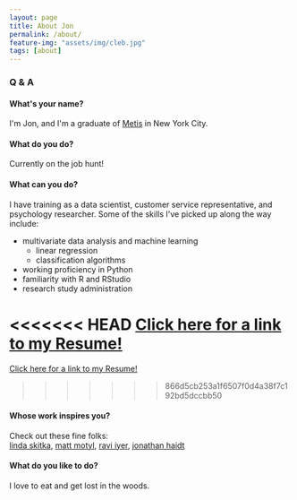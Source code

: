 ```yaml
---
layout: page
title: About Jon
permalink: /about/
feature-img: "assets/img/cleb.jpg"
tags: [about]
---
```

### Q & A
#### What's your name?
I'm Jon, and I'm a graduate of [Metis](https://www.thisismetis.com)
in New York City.

#### What do you do?
Currently on the job hunt!

#### What can you do?
I have training as a data scientist, customer service representative, and psychology
researcher. Some of the skills I've picked up along the way include:

- multivariate data analysis and machine learning
  - linear regression
  - classification algorithms
- working proficiency in Python
- familiarity with R and RStudio
- research study administration

<<<<<<< HEAD
[Click here for a link to my Resume!](http://jonkislin.github.io/assets/resume.pdf)
=======
[Click here for a link to my Resume!](assets/resume.pdf)
>>>>>>> 866d5cb253a1f6507f0d4a38f7c192bd5dccbb50

#### Whose work inspires you?
Check out these fine folks:  
[linda skitka](http://lskitka.people.uic.edu/index.html), [matt motyl](http://motyl.people.uic.edu), [ravi iyer](http://www.polipsych.com/about/),
[jonathan haidt](http://people.stern.nyu.edu/jhaidt/)   

#### What do you like to do?
I love to eat and get lost in the woods.
